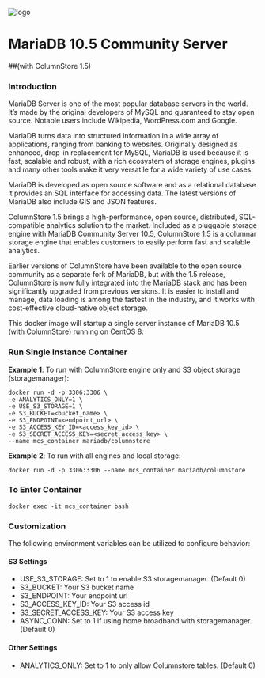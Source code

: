 ![logo](https://raw.githubusercontent.com/mariadb-corporation/mariadb-community-columnstore-docker/master/MDB-HLogo_RGB.jpg)

# MariaDB 10.5 Community Server
##(with ColumnStore 1.5)

### Introduction

MariaDB Server is one of the most popular database servers in the world. It’s made by the original developers of MySQL and guaranteed to stay open source. Notable users include Wikipedia, WordPress.com and Google.

MariaDB turns data into structured information in a wide array of applications, ranging from banking to websites. Originally designed as enhanced, drop-in replacement for MySQL, MariaDB is used because it is fast, scalable and robust, with a rich ecosystem of storage engines, plugins and many other tools make it very versatile for a wide variety of use cases.

MariaDB is developed as open source software and as a relational database it provides an SQL interface for accessing data. The latest versions of MariaDB also include GIS and JSON features.

ColumnStore 1.5 brings a high-performance, open source, distributed, SQL-compatible analytics solution to the market. Included as a pluggable storage engine with MariaDB Community Server 10.5, ColumnStore 1.5 is a columnar storage engine that enables customers to easily perform fast and scalable analytics.

Earlier versions of ColumnStore have been available to the open source community as a separate fork of MariaDB, but with the 1.5 release, ColumnStore is now fully integrated into the MariaDB stack and has been significantly upgraded from previous versions. It is easier to install and manage, data loading is among the fastest in the industry, and it works with cost-effective cloud-native object storage.

This docker image will startup a single server instance of MariaDB 10.5 (with ColumnStore) running on CentOS 8.

### Run Single Instance Container

**Example 1**: To run with ColumnStore engine only and S3 object storage (storagemanager):
```
docker run -d -p 3306:3306 \
-e ANALYTICS_ONLY=1 \
-e USE_S3_STORAGE=1 \
-e S3_BUCKET=<bucket_name> \
-e S3_ENDPOINT=<endpoint_url> \
-e S3_ACCESS_KEY_ID=<access_key_id> \
-e S3_SECRET_ACCESS_KEY=<secret_access_key> \
--name mcs_container mariadb/columnstore
```

**Example 2**: To run with all engines and local storage:
```
docker run -d -p 3306:3306 --name mcs_container mariadb/columnstore
```

### To Enter Container
```
docker exec -it mcs_container bash
```

### Customization
The following environment variables can be utilized to configure behavior:

#### S3 Settings
* USE_S3_STORAGE: Set to 1 to enable S3 storagemanager. (Default 0)
* S3_BUCKET: Your S3 bucket name
* S3_ENDPOINT: Your endpoint url
* S3_ACCESS_KEY_ID: Your S3 access id
* S3_SECRET_ACCESS_KEY: Your S3 access key
* ASYNC_CONN: Set to 1 if using home broadband with storagemanager. (Default 0)

#### Other Settings
* ANALYTICS_ONLY: Set to 1 to only allow Columnstore tables. (Default 0)
